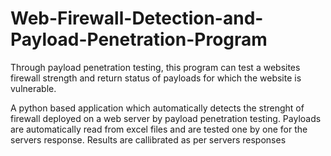 # Web-Firewall-Detection-and-Payload-Penetration-Program
Through payload penetration testing, this program can test a websites firewall strength and return status of payloads for which the website is vulnerable.


A python based application which automatically detects the strenght of firewall deployed on a web server by payload penetration testing. Payloads are
automatically read from excel files and are tested one by one for the servers response. Results are callibrated as per servers responses
